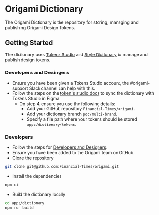 # Origami Dictionary

The Origami Dictionary is the repository for storing, managing and publishing Origami Design Tokens.

## Getting Started

The dictionary uses [Tokens Studio](https://tokens.studio/) and [Style Dictionary](https://amzn.github.io/style-dictionary/#/) to manage and publish design tokens.

### Developers and Desingers

* Ensure you have been given a Tokens Studio account, the #origami-support Slack channel can help with this.
* Follow the steps on the [token's studio docs](https://docs.tokens.studio/sync/github) to sync the dictionary with Tokens Studio in Figma.
  * On step 4, ensure you use the following details:
    * Add your GitHub repository `Financial-Times/origami`.
    * Add your dictionary branch `poc/multi-brand`.
    * Specify a file path where your tokens should be stored `apps/dictionary/tokens`.

### Developers

* Follow the steps for [Developers and Designers](#developers-and-desingers).
* Ensure you have been added to the Origami team on GitHub.
* Clone the repository
```bash
git clone git@github.com:Financial-Times/origami.git
```
* Install the dependencies

```bash
npm ci
```
* Build the dictionary locally
```bash
cd apps/dictionary
npm run build
```
